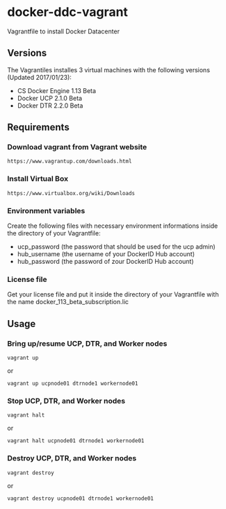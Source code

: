 # docker-ddc-vagrant
Vagrantfile to install Docker Datacenter

## Versions

The Vagrantiles installes 3 virtual machines with the following versions (Updated 2017/01/23):

 * CS Docker Engine 1.13 Beta
 * Docker UCP 2.1.0 Beta
 * Docker DTR 2.2.0 Beta

## Requirements

### Download vagrant from Vagrant website

```
https://www.vagrantup.com/downloads.html
```

### Install Virtual Box

```
https://www.virtualbox.org/wiki/Downloads
```

### Environment variables

Create the following files with necessary environment informations inside the directory of your Vagrantfile:

* ucp_password (the password that should be used for the ucp admin)
* hub_username (the username of your DockerID Hub account)
* hub_password (the password of zour DockerID Hub account)

### License file

Get your license file and put it inside the directory of your Vagrantfile with the name docker_113_beta_subscription.lic

## Usage

### Bring up/resume UCP, DTR, and Worker nodes

```
vagrant up 
```
or

```
vagrant up ucpnode01 dtrnode1 workernode01
```

### Stop UCP, DTR, and Worker nodes

```
vagrant halt 
```
or

```
vagrant halt ucpnode01 dtrnode1 workernode01
```
### Destroy UCP, DTR, and Worker nodes

```
vagrant destroy 
```
or

```
vagrant destroy ucpnode01 dtrnode1 workernode01
```
